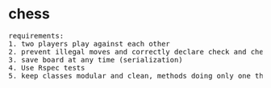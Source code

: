 # chess
<pre>
requirements:
1. two players play against each other
2. prevent illegal moves and correctly declare check and check-mate
3. save board at any time (serialization)
4. Use Rspec tests
5. keep classes modular and clean, methods doing only one thing each
</pre>
